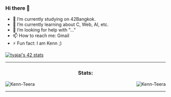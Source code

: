### Hi there 👋

- 🔭 I’m currently studying on 42Bangkok.
- 🌱 I’m currently learning about C, Web, AI, etc.
- 🤔 I’m looking for help with "..."
- 📫 How to reach me: Gmail
- ⚡ Fun fact: I am Kenn ;)

[![tyajai's 42 stats](https://badge.mediaplus.ma/darkblue/tyajai)](https://github.com/oakoudad/badge42)

<!-- GITHUB STATS -->
<hr>
<div style="display: block;">
<p>
  <h3 align="center">Stats:</h3>
<p>
    <a align="left">
      <p><img align="left" 
  src="https://github-readme-stats.vercel.app/api/top-langs?username=Kenn-Teera&show_icons=true&theme=dark&locale=en&hide=jupyter%20notebook,lex,&langs_count=8" alt="Kenn-Teera" /></p></a>
    <a align="right"><p>&nbsp;<img align="right" src="https://github-readme-stats.vercel.app/api?username=Kenn-Teera&show_icons=true&theme=dark&locale=en" alt="Kenn-Teera" /></p></a>  
  </p>
</p>
</div>
<hr>
<br>
<br>
<br>
<br>
<br>
<br>
<br>
<br>
<br>
<br>
<br>
